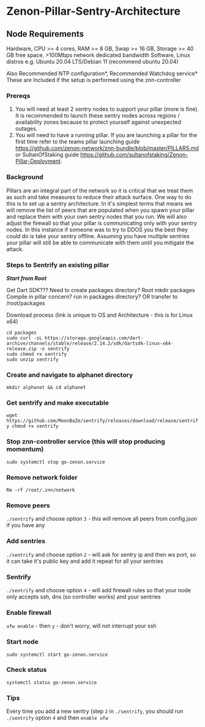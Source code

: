 # Zenon-Pillar-Sentry-Architecture

## Node Requirements
Hardware, CPU >= 4 cores, RAM >= 8 GB, Swap >= 16 GB, Storage >= 40 GB free space, >100Mbps network dedicated bandwidth Software, Linux distros e.g. Ubuntu 20.04 LTS/Debian 11 (recommend ubuntu 20.04)

Also Recommended NTP configuration*, Recommended Watchdog service* These are Included if the setup is performed using the znn-controller

### Prereqs
1. You will need at least 2 sentry nodes to support your pillar (more is fine). It is recommended to launch these sentry nodes across regions / availability zones because to protect yourself against unexpected outages.
2. You will need to have a running pillar. If you are launching a pillar for the first time refer to the teams pillar launching guide https://github.com/zenon-network/znn-bundle/blob/master/PILLARS.md or SultanOfStaking guide https://github.com/sultanofstaking/Zenon-Pillar-Deployment.

### Background
Pillars are an integral part of the network so it is critical that we treat them as such and take measures to reduce their attack surface. One way to do this is to set up a sentry architecture. In it's simplest terms that means we will remove the list of peers that are populated when you spawn your pillar and replace them with your own sentry nodes that you run. We will also adjust the firewall so that your pillar is communicating only with your sentry nodes. In this instance if someone was to try to DDOS you the best they could do is take your sentry offline. Assuming you have multiple sentries your pillar will still be able to communicate with them until you mitigate the attack. 

### Steps to Sentrify an existing pillar
***Start from Root***

Get Dart SDK???
Need to create packages directory? Root mkdir packages
Compile in pillar concern? run in packages directory? OR transfer to /root/packages


Download process (link is unique to OS and Architecture - this is for Linux x64)

```
cd packages
sudo curl -sL https://storage.googleapis.com/dart-archive/channels/stable/release/2.14.2/sdk/dartsdk-linux-x64-release.zip -o sentrify
sudo chmod +x sentrify
sudo unzip sentrify
```


### Create and navigate to alphanet directory

`mkdir alphanet && cd alphanet`

### Get sentrify and make executable

`wget https://github.com/MoonBaZe/sentrify/releases/download/release/sentrify
chmod +x sentrify`

### Stop znn-controller service (this will stop producing momentum)

`sudo systemctl stop go-zenon.service`
 
### Remove network folder

`Rm -rf /root/.znn/network`

### Remove peers

`./sentrify` and choose option `3` - this will remove all peers from config.json if you have any

### Add sentries

`./sentrify` and choose option `2` - will ask for sentry ip and then ws port, so it can take it's public key and add it repeat for all your sentries

### Sentrify

`./sentrify` and choose option `4` - will add firewall rules so that your node only accepts ssh, dns (so controller works) and your sentries

### Enable firewall

`ufw enable` - then `y` - don't worry, will not interrupt your ssh

### Start node

`sudo systemctl start go-zenon.service`

### Check status

`systemctl status go-zenon.service`

### Tips

Every time you add a new sentry (step `2` in `./sentrify`, you should run `./sentrify` option `4` and then `enable ufw`
